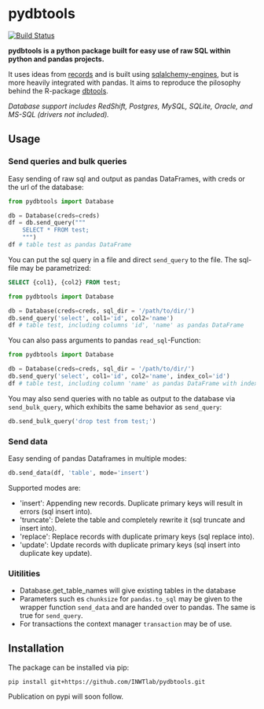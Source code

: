# pydbtools

[![Build Status](https://travis-ci.org/INWTlab/pydbtools.svg?branch=master)](https://travis-ci.org/INWTlab/pydbtools)

**pydbtools is a python package built for easy use of raw SQL within python and pandas projects.**

It uses ideas from [records](https://github.com/kennethreitz/records/) and is built using [sqlalchemy-engines](https://www.sqlalchemy.org/), but is more heavily integrated with pandas. It aims to reproduce the pilosophy behind the R-package [dbtools](https://github.com/INWT/dbtools/).


_Database support includes RedShift, Postgres, MySQL, SQLite, Oracle, and MS-SQL (drivers not included)._

## Usage

### Send queries and bulk queries

Easy sending of raw sql and output as pandas DataFrames, with creds or the url of the database:

```python
from pydbtools import Database

db = Database(creds=creds)
df = db.send_query("""
    SELECT * FROM test;
    """)
df # table test as pandas DataFrame
```

You can put the sql query in a file and direct `send_query` to the file. The sql-file may be parametrized:

```sql
SELECT {col1}, {col2} FROM test;

```

```python
from pydbtools import Database

db = Database(creds=creds, sql_dir = '/path/to/dir/')
db.send_query('select', col1='id', col2='name')
df # table test, including columns 'id', 'name' as pandas DataFrame
```

You can also pass arguments to pandas `read_sql`-Function:

```python
from pydbtools import Database

db = Database(creds=creds, sql_dir = '/path/to/dir/')
db.send_query('select', col1='id', col2='name', index_col='id')
df # table test, including column 'name' as pandas DataFrame with index 'id'
```

You may also send queries with no table as output to the database via `send_bulk_query`, which exhibits the same behavior as `send_query`:

```python
db.send_bulk_query('drop test from test;')
```

### Send data

Easy sending of pandas Dataframes in multiple modes:

```python
db.send_data(df, 'table', mode='insert')
```

Supported modes are:
  - 'insert': Appending new records. Duplicate primary keys will result in errors (sql insert into).
  - 'truncate': Delete the table and completely rewrite it (sql truncate and insert into).
  - 'replace': Replace records with duplicate primary keys (sql replace into).
  - 'update': Update records with duplicate primary keys (sql insert into duplicate key update).

### Uitilities

- Database.get_table_names will give existing tables in the database
- Parameters such es `chunksize` for `pandas.to_sql` may be given to the wrapper function `send_data` and are handed over to pandas. The same is true for `send_query`.
- For transactions the context manager `transaction` may be of use.

## Installation

The package can be installed via pip:

```
pip install git+https://github.com/INWTlab/pydbtools.git
```

Publication on pypi will soon follow.
